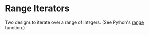 # Range Iterators

Two designs to iterate over a range of integers. (See Python's [range](https://docs.python.org/3/library/functions.html#func-range) function.)

